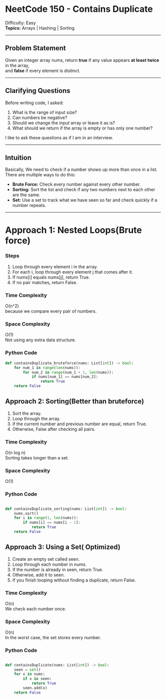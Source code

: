# NeetCode 150 - Contains Duplicate  
 Difficulty: Easy  
 **Topics:** Arrays | Hashing | Sorting  

---

## Problem Statement  
Given an integer array nums, return **true** if any value appears **at least twice** in the array,  
and **false** if every element is distinct.

---
## Clarifying Questions
Before writing code, I asked:
1. What is the range of input size?
2. Can numbers be negative?
3. Should we change the input array or leave it as is?
4. What should we return if the array is empty or has only one number?

I like to ask these questions as if I am in an interview.

---

## Intuition
Basically, We need to check if a number shows up more than once in a list. 
There are multiple ways to do this:
- **Brute Force:** Check every number against every other number.  
- **Sorting:** Sort the list and check if any two numbers next to each other are the same.  
- **Set:** Use a set to track what we have seen so far and check quickly if a number repeats.
---
# Approach 1: Nested Loops(Brute force)
### Steps
1. Loop through every element i in the array.  
2. For each i, loop through every element j that comes after it.  
3. If nums[i] equals nums[j], return True.  
4. If no pair matches, return False.

### Time Complexity
O(n^2)  
because we compare every pair of numbers.

### Space Complexity
O(1)  
Not using any extra data structure.

### Python Code
```python
def containsDuplicate_bruteforce(nums: List[int]) -> bool:
    for num_1 in range(len(nums)):
        for num_2 in range(num_1 + 1, len(nums)):
            if nums[num_1] == nums[num_2]:
                return True
    return False
```

## Approach 2: Sorting(Better than bruteforce) 
1. Sort the array.
2. Loop through the array.
3. if the current number and previous number are equal, return True.
4. Otherwise, False after checking all pairs.


### Time Complexity
O(n log n)  
Sorting takes longer than a set. 

### Space Complexity
O(1)  


### Python Code
```python

def containsDuplicate_sorting(nums: List[int]) -> bool:
    nums.sort()
    for i in range(1, len(nums)):
        if nums[i] == nums[i - 1]:
            return True
    return False

```

## Approach 3: Using a Set( Optimized) 
1. Create an empty set called seen.
2. Loop through each number in nums.
3. If the number is already in seen, return True.
4. Otherwise, add it to seen.
5. If you finish looping without finding a duplicate, return False.

### Time Complexity
O(n)  
We check each number once.

### Space Complexity
O(n)  
In the worst case, the set stores every number.

### Python Code
```python

def containsDuplicate(nums: List[int]) -> bool:
    seen = set()
    for x in nums:
        if x in seen:
            return True
        seen.add(x)
    return False
